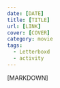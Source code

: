```yaml
---
date: [DATE]
title: [TITLE]
url: [LINK]
cover: [COVER]
category: movie
tags:
  - Letterboxd
  - activity
---
```


[MARKDOWN]
